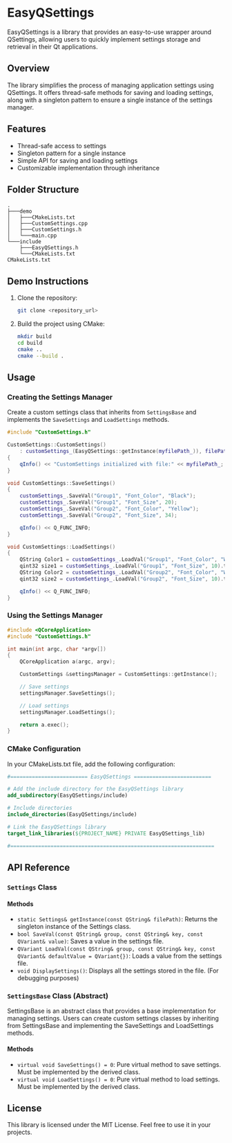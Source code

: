 # EasyQSettings

EasyQSettings is a library that provides an easy-to-use wrapper around QSettings, allowing users to quickly implement settings storage and retrieval in their Qt applications.

## Overview

The library simplifies the process of managing application settings using QSettings. It offers thread-safe methods for saving and loading settings, along with a singleton pattern to ensure a single instance of the settings manager.

## Features

- Thread-safe access to settings
- Singleton pattern for a single instance
- Simple API for saving and loading settings
- Customizable implementation through inheritance

## Folder Structure

```
.
├───demo
│   ├───CMakeLists.txt
│   ├───CustomSettings.cpp
│   ├───CustomSettings.h
│   └───main.cpp
└───include
    ├───EasyQSettings.h
    └───CMakeLists.txt
CMakeLists.txt
```

## Demo Instructions

1. Clone the repository:
    ```sh
    git clone <repository_url>
    ```

2. Build the project using CMake:
    ```sh
    mkdir build
    cd build
    cmake ..
    cmake --build .
    ```

## Usage

### Creating the Settings Manager

Create a custom settings class that inherits from `SettingsBase` and implements the `SaveSettings` and `LoadSettings` methods.

```cpp
#include "CustomSettings.h"

CustomSettings::CustomSettings()
    : customSettings_(EasyQSettings::getInstance(myfilePath_)), filePath_(myfilePath_)
{
    qInfo() << "CustomSettings initialized with file:" << myfilePath_;
}

void CustomSettings::SaveSettings()
{
    customSettings_.SaveVal("Group1", "Font_Color", "Black");
    customSettings_.SaveVal("Group1", "Font_Size", 20);
    customSettings_.SaveVal("Group2", "Font_Color", "Yellow");
    customSettings_.SaveVal("Group2", "Font_Size", 34);

    qInfo() << Q_FUNC_INFO;
}

void CustomSettings::LoadSettings()
{
    QString Color1 = customSettings_.LoadVal("Group1", "Font_Color", "White").toString();
    qint32 size1 = customSettings_.LoadVal("Group1", "Font_Size", 10).toInt();
    QString Color2 = customSettings_.LoadVal("Group2", "Font_Color", "White").toString();
    qint32 size2 = customSettings_.LoadVal("Group2", "Font_Size", 10).toInt();

    qInfo() << Q_FUNC_INFO;
}
```

### Using the Settings Manager

```cpp
#include <QCoreApplication>
#include "CustomSettings.h"

int main(int argc, char *argv[])
{
    QCoreApplication a(argc, argv);

    CustomSettings &settingsManager = CustomSettings::getInstance();

    // Save settings
    settingsManager.SaveSettings();

    // Load settings
    settingsManager.LoadSettings();

    return a.exec();
}
```

### CMake Configuration

In your CMakeLists.txt file, add the following configuration:

```cmake
#========================= EasyQSettings =========================

# Add the include directory for the EasyQSettings library
add_subdirectory(EasyQSettings/include)

# Include directories
include_directories(EasyQSettings/include)

# Link the EasyQSettings library
target_link_libraries(${PROJECT_NAME} PRIVATE EasyQSettings_lib)

#==================================================================
```

## API Reference

### `Settings` Class

#### Methods

- `static Settings& getInstance(const QString& filePath)`: Returns the singleton instance of the Settings class.
- `bool SaveVal(const QString& group, const QString& key, const QVariant& value)`: Saves a value in the settings file.
- `QVariant LoadVal(const QString& group, const QString& key, const QVariant& defaultValue = QVariant{})`: Loads a value from the settings file.
- `void DisplaySettings()`: Displays all the settings stored in the file. (For debugging purposes)

### `SettingsBase` Class (Abstract)

SettingsBase is an abstract class that provides a base implementation for managing settings. Users can create custom settings classes by inheriting from SettingsBase and implementing the SaveSettings and LoadSettings methods.

#### Methods

- `virtual void SaveSettings() = 0`: Pure virtual method to save settings. Must be implemented by the derived class.
- `virtual void LoadSettings() = 0`: Pure virtual method to load settings. Must be implemented by the derived class.

## License

This library is licensed under the MIT License. Feel free to use it in your projects.
